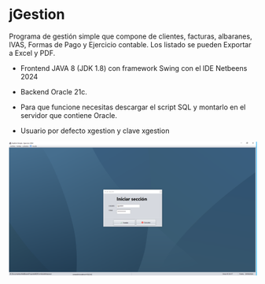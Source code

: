 # jGestion

Programa de gestión simple que compone de clientes, facturas, albaranes, IVAS, Formas de Pago y Ejercicio contable.
Los listado se pueden Exportar a Excel y PDF.

- Frontend JAVA 8 (JDK 1.8) con framework Swing con el IDE Netbeens 2024
- Backend Oracle 21c.
  

- Para que funcione necesitas descargar el script SQL y montarlo en el servidor que contiene Oracle.
- Usuario por defecto xgestion y clave xgestion
  
  
![screen short](src/mdiform/img/screenshort1.png)
